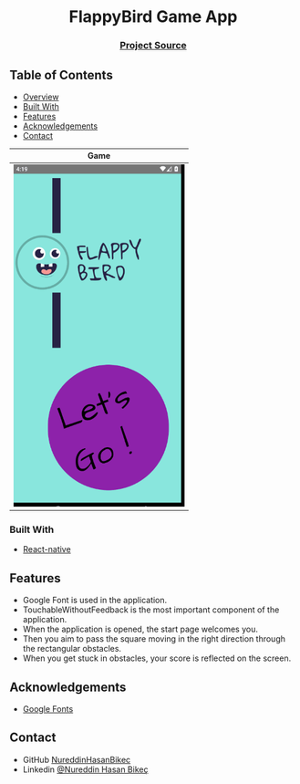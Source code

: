 <h1 align="center">FlappyBird Game App</h1>


<div align="center">
  <h3>
    <a href="https://github.com/NureddinHasanBikec/Flappy_Bird_Game">
      Project Source
    </a>
 
  </h3>
</div>

<!-- TABLE OF CONTENTS -->

## Table of Contents

- [Overview](#overview)
- [Built With](#built-with)
- [Features](#features)
- [Acknowledgements](#acknowledgements)
- [Contact](#contact)

<!-- OVERVIEW -->
    
  
  |  Game   | 
  |-------------------| 
  |<img src="./src/visuals/flappybird.gif" width="300" height="600"> |  

  ### Built With

<!-- This section should list any major frameworks that you built your project using. Here are a few examples.-->

- [React-native](https://reactnative.dev/)

## Features

- Google Font is used in the application.
- TouchableWithoutFeedback is the most important component of the application. 
- When the application is opened, the start page welcomes you.
- Then you aim to pass the square moving in the right direction through the rectangular obstacles.
- When you get stuck in obstacles, your score is reflected on the screen.



 
## Acknowledgements

<!-- This section should list any articles or add-ons/plugins that helps you to complete the project. This is optional but it will help you in the future. For exmpale -->

-  <a href="https://fonts.google.com/" rel="nofollow">Google Fonts</a>


## Contact

- GitHub [NureddinHasanBikec](https://github.com/NureddinHasanBikec)
- Linkedin [@Nureddin Hasan Bikeç](https://www.linkedin.com/in/nureddin-hasan-bikeç)
